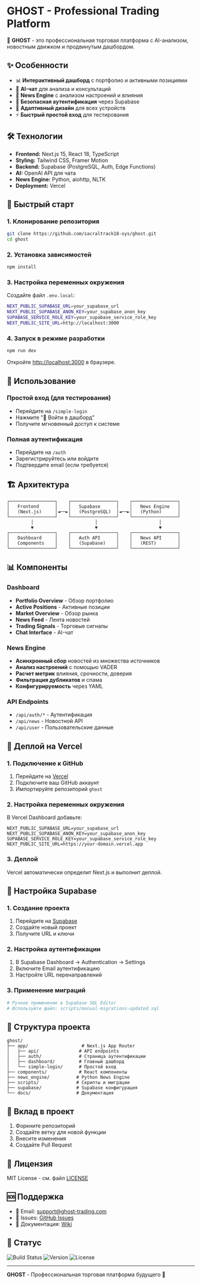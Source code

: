 # GHOST - Professional Trading Platform

🚀 **GHOST** - это профессиональная торговая платформа с AI-анализом, новостным движком и продвинутым дашбордом.

## ✨ Особенности

- 📊 **Интерактивный дашборд** с портфолио и активными позициями
- 🤖 **AI-чат** для анализа и консультаций
- 📰 **News Engine** с анализом настроений и влияния
- 🔐 **Безопасная аутентификация** через Supabase
- 📱 **Адаптивный дизайн** для всех устройств
- ⚡ **Быстрый простой вход** для тестирования

## 🛠 Технологии

- **Frontend:** Next.js 15, React 18, TypeScript
- **Styling:** Tailwind CSS, Framer Motion
- **Backend:** Supabase (PostgreSQL, Auth, Edge Functions)
- **AI:** OpenAI API для чата
- **News Engine:** Python, aiohttp, NLTK
- **Deployment:** Vercel

## 🚀 Быстрый старт

### 1. Клонирование репозитория
```bash
git clone https://github.com/sacraltrack18-sys/ghost.git
cd ghost
```

### 2. Установка зависимостей
```bash
npm install
```

### 3. Настройка переменных окружения
Создайте файл `.env.local`:
```bash
NEXT_PUBLIC_SUPABASE_URL=your_supabase_url
NEXT_PUBLIC_SUPABASE_ANON_KEY=your_supabase_anon_key
SUPABASE_SERVICE_ROLE_KEY=your_supabase_service_role_key
NEXT_PUBLIC_SITE_URL=http://localhost:3000
```

### 4. Запуск в режиме разработки
```bash
npm run dev
```

Откройте [http://localhost:3000](http://localhost:3000) в браузере.

## 📱 Использование

### Простой вход (для тестирования)
- Перейдите на `/simple-login`
- Нажмите "🚀 Войти в дашборд"
- Получите мгновенный доступ к системе

### Полная аутентификация
- Перейдите на `/auth`
- Зарегистрируйтесь или войдите
- Подтвердите email (если требуется)

## 🏗 Архитектура

```
┌─────────────────┐    ┌─────────────────┐    ┌─────────────────┐
│   Frontend      │    │   Supabase      │    │   News Engine   │
│   (Next.js)     │◄──►│   (PostgreSQL)  │◄──►│   (Python)      │
└─────────────────┘    └─────────────────┘    └─────────────────┘
         │                       │                       │
         ▼                       ▼                       ▼
┌─────────────────┐    ┌─────────────────┐    ┌─────────────────┐
│   Dashboard     │    │   Auth API      │    │   News API      │
│   Components    │    │   (Supabase)    │    │   (REST)        │
└─────────────────┘    └─────────────────┘    └─────────────────┘
```

## 📊 Компоненты

### Dashboard
- **Portfolio Overview** - Обзор портфолио
- **Active Positions** - Активные позиции
- **Market Overview** - Обзор рынка
- **News Feed** - Лента новостей
- **Trading Signals** - Торговые сигналы
- **Chat Interface** - AI-чат

### News Engine
- **Асинхронный сбор** новостей из множества источников
- **Анализ настроений** с помощью VADER
- **Расчет метрик** влияния, срочности, доверия
- **Фильтрация дубликатов** и спама
- **Конфигурируемость** через YAML

### API Endpoints
- `/api/auth/*` - Аутентификация
- `/api/news` - Новостной API
- `/api/user` - Пользовательские данные

## 🚀 Деплой на Vercel

### 1. Подключение к GitHub
1. Перейдите на [Vercel](https://vercel.com)
2. Подключите ваш GitHub аккаунт
3. Импортируйте репозиторий `ghost`

### 2. Настройка переменных окружения
В Vercel Dashboard добавьте:
```
NEXT_PUBLIC_SUPABASE_URL=your_supabase_url
NEXT_PUBLIC_SUPABASE_ANON_KEY=your_supabase_anon_key
SUPABASE_SERVICE_ROLE_KEY=your_supabase_service_role_key
NEXT_PUBLIC_SITE_URL=https://your-domain.vercel.app
```

### 3. Деплой
Vercel автоматически определит Next.js и выполнит деплой.

## 🔧 Настройка Supabase

### 1. Создание проекта
1. Перейдите на [Supabase](https://supabase.com)
2. Создайте новый проект
3. Получите URL и ключи

### 2. Настройка аутентификации
1. В Supabase Dashboard → Authentication → Settings
2. Включите Email аутентификацию
3. Настройте URL перенаправлений

### 3. Применение миграций
```bash
# Ручное применение в Supabase SQL Editor
# Используйте файл: scripts/manual-migrations-updated.sql
```

## 📁 Структура проекта

```
ghost/
├── app/                    # Next.js App Router
│   ├── api/               # API endpoints
│   ├── auth/              # Страница аутентификации
│   ├── dashboard/         # Главный дашборд
│   └── simple-login/      # Простой вход
├── components/            # React компоненты
├── news_engine/          # Python News Engine
├── scripts/              # Скрипты и миграции
├── supabase/             # Supabase конфигурация
└── docs/                 # Документация
```

## 🤝 Вклад в проект

1. Форкните репозиторий
2. Создайте ветку для новой функции
3. Внесите изменения
4. Создайте Pull Request

## 📄 Лицензия

MIT License - см. файл [LICENSE](LICENSE)

## 🆘 Поддержка

- 📧 Email: support@ghost-trading.com
- 💬 Issues: [GitHub Issues](https://github.com/sacraltrack18-sys/ghost/issues)
- 📖 Документация: [Wiki](https://github.com/sacraltrack18-sys/ghost/wiki)

## 🚀 Статус

![Build Status](https://img.shields.io/badge/build-passing-brightgreen)
![Version](https://img.shields.io/badge/version-1.0.0-blue)
![License](https://img.shields.io/badge/license-MIT-green)

---

**GHOST** - Профессиональная торговая платформа будущего 🚀 